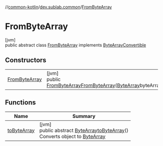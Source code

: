 //[common-kotlin](../../../index.md)/[dev.sublab.common](../index.md)/[FromByteArray](index.md)

# FromByteArray

[jvm]\
public abstract class [FromByteArray](index.md) implements [ByteArrayConvertible](../-byte-array-convertible/index.md)

## Constructors

| | |
|---|---|
| [FromByteArray](-from-byte-array.md) | [jvm]<br>public [FromByteArray](index.md)[FromByteArray](-from-byte-array.md)([ByteArray](https://kotlinlang.org/api/latest/jvm/stdlib/kotlin/-byte-array/index.html)byteArray) |

## Functions

| Name | Summary |
|---|---|
| [toByteArray](../-byte-array-convertible/to-byte-array.md) | [jvm]<br>public abstract [ByteArray](https://kotlinlang.org/api/latest/jvm/stdlib/kotlin/-byte-array/index.html)[toByteArray](../-byte-array-convertible/to-byte-array.md)()<br>Converts object to [ByteArray](https://kotlinlang.org/api/latest/jvm/stdlib/kotlin/-byte-array/index.html) |
